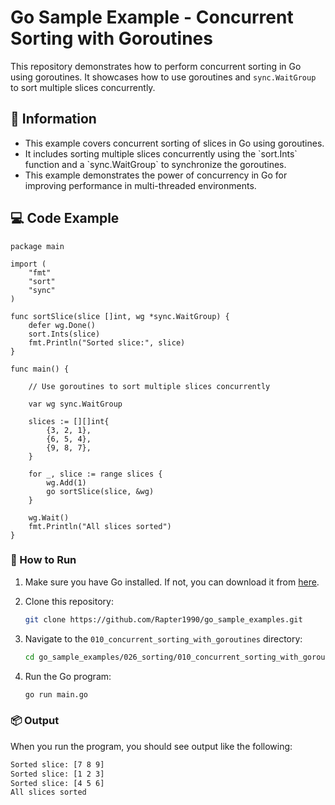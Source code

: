 # Go Sample Example - Concurrent Sorting with Goroutines

This repository demonstrates how to perform concurrent sorting in Go using goroutines. It showcases how to use goroutines and `sync.WaitGroup` to sort multiple slices concurrently.

## 📖 Information

<ul style="list-style-type:disc">
  <li>This example covers concurrent sorting of slices in Go using goroutines.</li>
  <li>It includes sorting multiple slices concurrently using the `sort.Ints` function and a `sync.WaitGroup` to synchronize the goroutines.</li>
  <li>This example demonstrates the power of concurrency in Go for improving performance in multi-threaded environments.</li>
</ul>

## 💻 Code Example

```golang
package main

import (
	"fmt"
	"sort"
	"sync"
)

func sortSlice(slice []int, wg *sync.WaitGroup) {
	defer wg.Done()
	sort.Ints(slice)
	fmt.Println("Sorted slice:", slice)
}

func main() {

	// Use goroutines to sort multiple slices concurrently

	var wg sync.WaitGroup

	slices := [][]int{
		{3, 2, 1},
		{6, 5, 4},
		{9, 8, 7},
	}

	for _, slice := range slices {
		wg.Add(1)
		go sortSlice(slice, &wg)
	}

	wg.Wait()
	fmt.Println("All slices sorted")
}
```

### 🏃 How to Run

1. Make sure you have Go installed. If not, you can download it from [here](https://golang.org/dl/).
2. Clone this repository:

   ```bash
   git clone https://github.com/Rapter1990/go_sample_examples.git
   ```

3. Navigate to the `010_concurrent_sorting_with_goroutines` directory:

   ```bash
   cd go_sample_examples/026_sorting/010_concurrent_sorting_with_goroutines
   ```

4. Run the Go program:

   ```bash
   go run main.go
   ```

### 📦 Output

When you run the program, you should see output like the following:

```bash
Sorted slice: [7 8 9]
Sorted slice: [1 2 3]
Sorted slice: [4 5 6]
All slices sorted
```